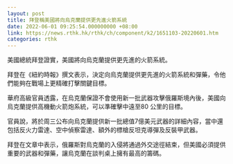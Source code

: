```yaml
---
layout: post
title: 拜登稱美國將向烏克蘭提供更先進火箭系統
date: 2022-06-01 09:25:54.000000000 +08:00
link: https://news.rthk.hk/rthk/ch/component/k2/1651103-20220601.htm
categories: rthk
---
```


美國總統拜登證實，美國將向烏克蘭提供更先進的火箭系統。

拜登在《紐約時報》撰文表示，決定向烏克蘭提供更先進的火箭系統和彈藥，令他們能夠在戰場上更精確打擊關鍵目標。

華府高級官員透露，在烏克蘭保證不會使用新一批武器攻擊俄羅斯境內後，美國向烏克蘭提供高機動火箭炮系統，可以準確擊中遠至80 公里的目標。

官員說，將於周三公布向烏克蘭提供新一批總值7億美元武器的詳細內容，當中還包括反火力雷達、空中偵察雷達、額外的標槍反坦克導彈及反裝甲武器。

拜登在文章中表示，俄羅斯對烏克蘭的入侵將通過外交途徑結束，但美國必須提供重要的武器和彈藥，讓烏克蘭在談判桌上擁有最高的籌碼。
